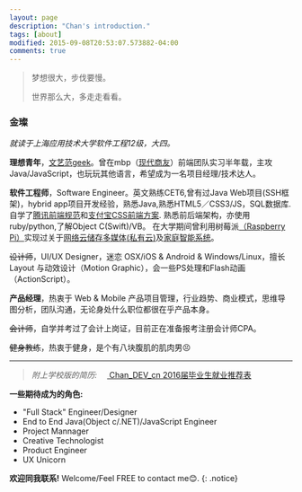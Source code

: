```yaml
---
layout: page
description: "Chan's introduction."
tags: [about]
modified: 2015-09-08T20:53:07.573882-04:00
comments: true
---
```


>梦想很大，步伐要慢。
>
>世界那么大，多走走看看。

### 金璨
*就读于上海应用技术大学软件工程12级，大四。*<br />

**理想青年**，<a href="https://jincan39.github.io/">文艺范geek</a>。曾在mbp（<a href="http://www.mbpsoft.com/" target="_blank">现代商友</a>）前端团队实习半年载，主攻 Java/JavaScript，也玩玩其他语言，希望成为一名项目经理/技术达人。


**软件工程师**，Software Engineer。英文熟练CET6,曾有过Java Web项目(SSH框架)，hybrid app项目开发经验，熟悉Java,熟悉HTML5／CSS3/JS，SQL数据库.自学了<a href="https://github.com/jincan39/Mars">腾讯前端规范</a>和<a href="https://github.com/jincan39/Alice">支付宝CSS前端方案</a>. 熟悉前后端架构，亦使用ruby/python,了解Object C(Swift)/VB。
在大学期间曾利用树莓派<a href="https://www.raspberrypi.org">（Raspberry Pi）</a>实现过关于<a href="http://www.cnblogs.com/xiaowuyi/p/4051238.html">网络云储存多媒体</a><a href="http://techcrunch.cn/2014/06/06/sherlybox-creates-a-network-storage-system-on-your-desk/">(私有云)</a>及<a href="http://www.verious.com/tutorial/bringing-star-trek-to-life-lcars-home-automation-with-arduino-and-raspberry-pi-piday-raspberrypi-raspberry-pi/">家庭智能系统</a>。

<del>设计师</del>，UI/UX Designer，迷恋 OSX/iOS & Android & Windows/Linux，擅长 Layout 与动效设计（Motion Graphic），会一些PS处理和Flash动画（ActionScript）。

**产品经理**，热衷于 Web & Mobile 产品项目管理，行业趋势、商业模式，思维导图分析，团队沟通，无论身处什么职位都很在乎产品本身。

<del>会计师</del>，自学并考过了会计上岗证，目前正在准备报考注册会计师CPA。

<del>健身教练</del>，热衷于健身，是个有八块腹肌的肌肉男😣

---
>*附上学校版的简历:*
&emsp;<a href="https://github.com/jincan39/jincan39.github.io/attach/121042Y126-金璨－2016届毕业生就业推荐表.doc"> Chan_DEV_cn 2016届毕业生就业推荐表</a><br />
  

**一些期待成为的角色:**

* "Full Stack" Engineer/Designer 
* End to End Java(Object c/.NET)/JavaScript Engineer
* Project Mannager
* Creative Technologist 
* Product Engineer
* UX Unicorn

**欢迎同我联系!** Welcome/Feel FREE to contact me😊.
{: .notice}

